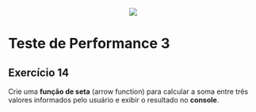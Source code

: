 <p align="center">
    <img src="https://www.infnet.edu.br/infnet/wp-content/themes/infnet.homepage//assets/img/LogoInfnetRodape.png"/>
</p>

# Teste de Performance 3

## Exercício 14

Crie uma **função de seta** (arrow function) para calcular a soma entre três valores informados pelo usuário e exibir o resultado no **console**.
